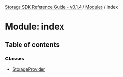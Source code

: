 [Storage SDK Reference Guide - v0.1.4](../README.md) / [Modules](../modules.md) / index

# Module: index

## Table of contents

### Classes

- [StorageProvider](../classes/index.StorageProvider.md)
